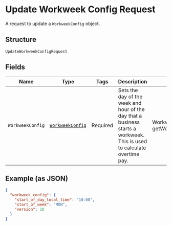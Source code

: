 
# Update Workweek Config Request

A request to update a `WorkweekConfig` object.

## Structure

`UpdateWorkweekConfigRequest`

## Fields

| Name | Type | Tags | Description | Getter |
|  --- | --- | --- | --- | --- |
| `WorkweekConfig` | [`WorkweekConfig`](/doc/models/workweek-config.md) | Required | Sets the day of the week and hour of the day that a business starts a<br>workweek. This is used to calculate overtime pay. | WorkweekConfig getWorkweekConfig() |

## Example (as JSON)

```json
{
  "workweek_config": {
    "start_of_day_local_time": "10:00",
    "start_of_week": "MON",
    "version": 10
  }
}
```

